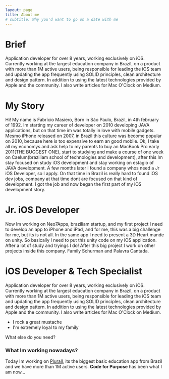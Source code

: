 ```yaml
---
layout: page
title: About me
# subtitle: Why you'd want to go on a date with me
---
```


# Brief #
Application developer for over 8 years, working exclusively on iOS. Currently working at the largest education company in Brazil, on a product with more than 1M active users, being responsible for leading the iOS team and updating the app frequently using SOLID principles, clean architecture and design pattern. In addition to using the latest technologies provided by Apple and the community. I also write articles for Mac O'Clock on Medium.

# My Story # 

Hi! My name is Fabrício Masiero,
Born in São Paulo, Brazil, in 4th february of 1992.
Im starting my career of developer on 2010 developing JAVA applications, but on that time im was totally in love with mobile gadgets. Mesmo iPhone released on 2007, in Brazil this culture was become popular on 2010, because here is too expensive to earn an good mobile. Ok, I take all my economys and ask help to my parents to buy an MacBook Pro early 2011(THE BUGGEST ONE), start to studying and make a course of one week on Caelum(braziliam school of technologies and development), after this Im stay focused on study iOS development and stay working on estagio of JAVA development. A few months later I found a company whos need a Jr iOS Developer, so I apply. On that time in Brazil is really hard to found iOS dev jobs, company at that time dont are focused on that kind of development. I got the job and now began the first part of my iOS development story.

# Jr. iOS Developer # 

Now Im working on Neo7Apps, braziliam startup, and my first project I need to develop an app to iPhone and iPad, and for me, this was a big challenge for me, but its is not all. In the same app I need to present a 3D Heart mande on unity. So basically I need to put this unity code on my iOS application. After a lot of study and tryings I do! After this big project I work on other projects inside this company. Family Schurman and Palavra Cantada.

# iOS Developer & Tech Specialist # 





Application developer for over 8 years, working exclusively on iOS. Currently working at the largest education company in Brazil, on a product with more than 1M active users, being responsible for leading the iOS team and updating the app frequently using SOLID principles, clean architecture and design pattern. In addition to using the latest technologies provided by Apple and the community. I also write articles for Mac O'Clock on Medium.

- I rock a great mustache
- I'm extremely loyal to my family

What else do you need?

### What Im working nowadays?
Today Im working on [Plurall](https://www.plurall.net), its the biggest basic education app from Brazil and we have more than 1M active users.
**Code for Purpose** has been what I am now...
<!-- To be honest, I'm having some trouble remembering right now, so why don't you just watch [my movie](http://en.wikipedia.org/wiki/The_Princess_Bride_%28film%29) and it will answer **all** your questions. -->

